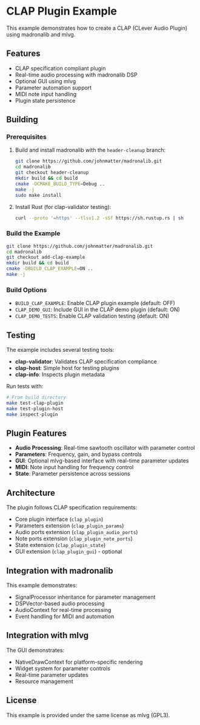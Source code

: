 # CLAP Plugin Example

This example demonstrates how to create a CLAP (CLever Audio Plugin) using madronalib and mlvg.

## Features

- CLAP specification compliant plugin
- Real-time audio processing with madronalib DSP
- Optional GUI using mlvg
- Parameter automation support
- MIDI note input handling
- Plugin state persistence

## Building

### Prerequisites

1. Build and install madronalib with the `header-cleanup` branch:
   ```bash
   git clone https://github.com/johnmatter/madronalib.git
   cd madronalib
   git checkout header-cleanup
   mkdir build && cd build
   cmake -DCMAKE_BUILD_TYPE=Debug ..
   make -j
   sudo make install
   ```

2. Install Rust (for clap-validator testing):
   ```bash
   curl --proto '=https' --tlsv1.2 -sSf https://sh.rustup.rs | sh
   ```

### Build the Example

```bash
git clone https://github.com/johnmatter/madronalib.git
cd madronalib
git checkout add-clap-example
mkdir build && cd build
cmake -DBUILD_CLAP_EXAMPLE=ON ..
make -j
```

### Build Options

- `BUILD_CLAP_EXAMPLE`: Enable CLAP plugin example (default: OFF)
- `CLAP_DEMO_GUI`: Include GUI in the CLAP demo plugin (default: ON)
- `CLAP_DEMO_TESTS`: Enable CLAP validation testing (default: ON)

## Testing

The example includes several testing tools:

- **clap-validator**: Validates CLAP specification compliance
- **clap-host**: Simple host for testing plugins
- **clap-info**: Inspects plugin metadata

Run tests with:
```bash
# From build directory
make test-clap-plugin
make test-plugin-host
make inspect-plugin
```

## Plugin Features

- **Audio Processing**: Real-time sawtooth oscillator with parameter control
- **Parameters**: Frequency, gain, and bypass controls
- **GUI**: Optional mlvg-based interface with real-time parameter updates
- **MIDI**: Note input handling for frequency control
- **State**: Parameter persistence across sessions

## Architecture

The plugin follows CLAP specification requirements:

- Core plugin interface (`clap_plugin`)
- Parameters extension (`clap_plugin_params`)
- Audio ports extension (`clap_plugin_audio_ports`)
- Note ports extension (`clap_plugin_note_ports`)
- State extension (`clap_plugin_state`)
- GUI extension (`clap_plugin_gui`) - optional

## Integration with madronalib

This example demonstrates:
- SignalProcessor inheritance for parameter management
- DSPVector-based audio processing
- AudioContext for real-time processing
- Event handling for MIDI and automation

## Integration with mlvg

The GUI demonstrates:
- NativeDrawContext for platform-specific rendering
- Widget system for parameter controls
- Real-time parameter updates
- Resource management

## License

This example is provided under the same license as mlvg (GPL3).
